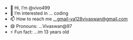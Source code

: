 - 👋 Hi, I’m @vivo499
- 👀 I’m interested in ... coding
- 📫 How to reach me ...gmail-va128vivaswan@gmail.com
- 😄 Pronouns: ...Vivaswan@97
- ⚡ Fun fact: ...im 13 years old

<!---
vivo499/vivo499 is a ✨ special ✨ repository because its `README.md` (this file) appears on your GitHub profile.
You can click the Preview link to take a look at your changes.
--->
